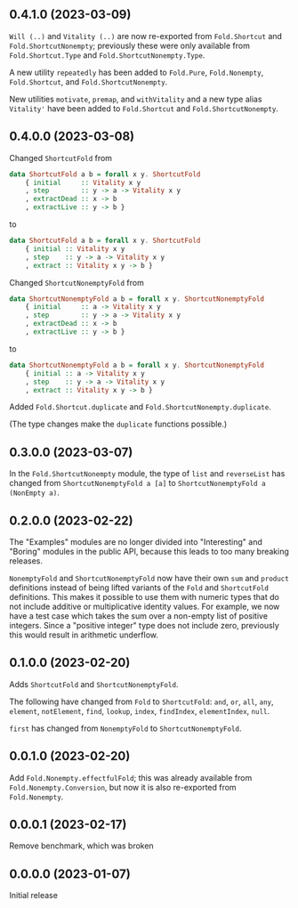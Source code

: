 ## 0.4.1.0 (2023-03-09)

`Will (..)` and `Vitality (..)` are now re-exported from
`Fold.Shortcut` and `Fold.ShortcutNonempty`; previously these
were only available from `Fold.Shortcut.Type` and
`Fold.ShortcutNonempty.Type`.

A new utility `repeatedly` has been added to `Fold.Pure`,
`Fold.Nonempty`, `Fold.Shortcut`, and `Fold.ShortcutNonempty`.

New utilities `motivate`, `premap`, and `withVitality` and a new
type alias `Vitality'` have been added to `Fold.Shortcut` and
`Fold.ShortcutNonempty`.

## 0.4.0.0 (2023-03-08)

Changed `ShortcutFold` from

```haskell
data ShortcutFold a b = forall x y. ShortcutFold
    { initial     :: Vitality x y
    , step        :: y -> a -> Vitality x y
    , extractDead :: x -> b
    , extractLive :: y -> b }
```

to

```haskell
data ShortcutFold a b = forall x y. ShortcutFold
    { initial :: Vitality x y
    , step    :: y -> a -> Vitality x y
    , extract :: Vitality x y -> b }
```

Changed `ShortcutNonemptyFold` from

```haskell
data ShortcutNonemptyFold a b = forall x y. ShortcutNonemptyFold
    { initial     :: a -> Vitality x y
    , step        :: y -> a -> Vitality x y
    , extractDead :: x -> b
    , extractLive :: y -> b }
```

to

```haskell
data ShortcutNonemptyFold a b = forall x y. ShortcutNonemptyFold
    { initial :: a -> Vitality x y
    , step    :: y -> a -> Vitality x y
    , extract :: Vitality x y -> b }
```

Added `Fold.Shortcut.duplicate` and `Fold.ShortcutNonempty.duplicate`.

(The type changes make the `duplicate` functions possible.)

## 0.3.0.0 (2023-03-07)

In the `Fold.ShortcutNonempty` module, the type of `list` and
`reverseList` has changed from `ShortcutNonemptyFold a [a]`
to `ShortcutNonemptyFold a (NonEmpty a)`.

## 0.2.0.0 (2023-02-22)

The "Examples" modules are no longer divided into "Interesting" and "Boring"
modules in the public API, because this leads to too many breaking releases.

`NonemptyFold` and `ShortcutNonemptyFold` now have their own `sum` and `product`
definitions instead of being lifted variants of the `Fold` and `ShortcutFold`
definitions. This makes it possible to use them with numeric types that do not
include additive or multiplicative identity values. For example, we now have a
test case which takes the sum over a non-empty list of positive integers. Since
a "positive integer" type does not include zero, previously this would result in
arithmetic underflow.

## 0.1.0.0 (2023-02-20)

Adds `ShortcutFold` and `ShortcutNonemptyFold`.

The following have changed from `Fold` to `ShortcutFold`:
`and`, `or`, `all`, `any`, `element`, `notElement`, `find`,
`lookup`, `index`, `findIndex`, `elementIndex`, `null`.

`first` has changed from `NonemptyFold` to `ShortcutNonemptyFold`.

## 0.0.1.0 (2023-02-20)

Add `Fold.Nonempty.effectfulFold`; this was already available from
`Fold.Nonempty.Conversion`, but now it is also re-exported from `Fold.Nonempty`.

## 0.0.0.1 (2023-02-17)

Remove benchmark, which was broken

## 0.0.0.0 (2023-01-07)

Initial release

